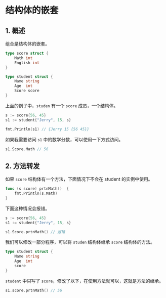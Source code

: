 # 结构体的嵌套

## 1. 概述

组合是结构体的嵌套。

```go
type score struct {
    Math int
    English int
}

type student struct {
    Name string
    Age  int
    Score score
}
```

上面的例子中，`studen` 有一个 `score` 成员，一个结构体。

```go
s := score{56, 45}
s1 := student{"Jerry", 15, s}

fmt.Println(s1) // {Jerry 15 {56 45}}
```

如果我需要访问 `s1` 中的数学分数，可以使用一下方式访问。

```go
s1.Score.Math // 56
```

## 2. 方法转发

如果 `score` 结构体有一个方法，下面情况下不会在 student 的实例中使用。

```go
func (s score) prtnMath()  {
    fmt.Println(s.Math)
}
```

下面这种情况会报错。

```go
s := score{56, 45}
s1 := student{"Jerry", 15, s}

s1.Score.prtnMath() // 报错
```

我们可以修改一部分程序，可以将 `studen` 结构体继承 `score` 结构体的方法。

```go
type student struct {
    Name string
    Age  int
    score
}
```

`student` 中只写了 `score`，修改了以下，在使用方法就可以，这就是方法的继承。

```go
s1.score.prtnMath() // 56
```

<comment-comment/> 
